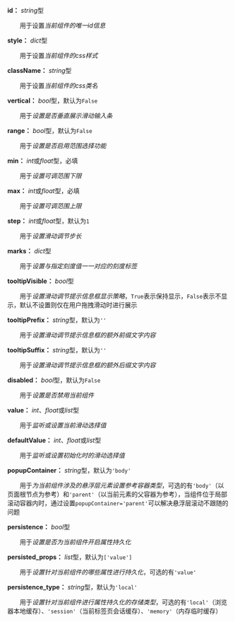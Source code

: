 **id：** *string*型

　　用于设置*当前组件的唯一id信息*

**style：** *dict*型

　　用于设置*当前组件的css样式*

**className：** *string*型

　　用于设置*当前组件的css类名*

**vertical：** *bool*型，默认为`False`

　　用于*设置是否垂直展示滑动输入条*

**range：** *bool*型，默认为`False`

　　用于*设置是否启用范围选择功能*

**min：** *int*或*float*型，必填

　　用于*设置可调范围下限*

**max：** *int*或*float*型，必填

　　用于*设置可调范围上限*

**step：** *int*或*float*型，默认为`1`

　　用于*设置滑动调节步长*

**marks：** *dict*型

　　用于*设置与指定刻度值一一对应的刻度标签*

**tooltipVisible：** *bool*型

　　用于*设置滑动调节提示信息框显示策略*，`True`表示保持显示，`False`表示不显示，默认不设置则仅在用户拖拽滑动时进行展示

**tooltipPrefix：** *string*型，默认为`''`

　　用于*设置滑动调节提示信息框的额外前缀文字内容*

**tooltipSuffix：** *string*型，默认为`''`

　　用于*设置滑动调节提示信息框的额外后缀文字内容*

**disabled：** *bool*型，默认为`False`

　　用于*设置是否禁用当前组件*

**value：** *int*、*float*或*list*型

　　用于*监听或设置当前滑动选择值*

**defaultValue：** *int*、*float*或*list*型

　　用于*监听或设置初始化时的滑动选择值*

**popupContainer：** *string*型，默认为`'body'`

　　用于*为当前组件涉及的悬浮层元素设置参考容器类型*，可选的有`'body'`（以页面根节点为参考）和`'parent'`（以当前元素的父容器为参考），当组件位于局部滚动容器内时，通过设置`popupContainer='parent'`可以解决悬浮层滚动不跟随的问题

**persistence：** *bool*型

　　用于*设置是否为当前组件开启属性持久化*

**persisted_props：** *list*型，默认为`['value']`

　　用于*设置针对当前组件的哪些属性进行持久化*，可选的有`'value'`

**persistence_type：** *string*型，默认为`'local'`

　　用于*设置针对当前组件进行属性持久化的存储类型*，可选的有`'local'`（浏览器本地缓存）、`'session'`（当前标签页会话缓存）、`'memory'`（内存临时缓存）